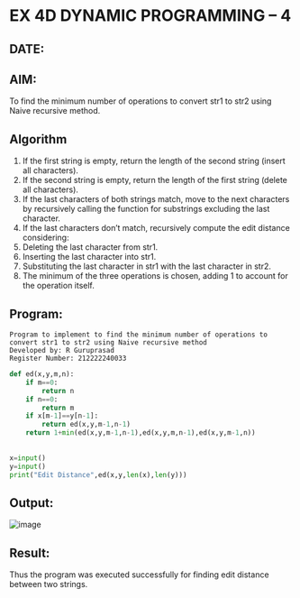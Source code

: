 # EX 4D DYNAMIC PROGRAMMING – 4
## DATE:
## AIM:
To find the minimum number of operations to convert str1 to str2 using Naive recursive method.

## Algorithm
1. If the first string is empty, return the length of the second string (insert all characters).
2. If the second string is empty, return the length of the first string (delete all characters).
3. If the last characters of both strings match, move to the next characters by recursively calling the function for substrings excluding the last character.
4. If the last characters don’t match, recursively compute the edit distance considering:
5. Deleting the last character from str1.
6. Inserting the last character into str1.
7. Substituting the last character in str1 with the last character in str2.
8. The minimum of the three operations is chosen, adding 1 to account for the operation itself.  

## Program:
```
Program to implement to find the minimum number of operations to convert str1 to str2 using Naive recursive method
Developed by: R Guruprasad
Register Number: 212222240033
```

```py
def ed(x,y,m,n):
    if m==0:
        return n
    if n==0:
        return m
    if x[m-1]==y[n-1]:
        return ed(x,y,m-1,n-1)
    return 1+min(ed(x,y,m-1,n-1),ed(x,y,m,n-1),ed(x,y,m-1,n))
    
    
x=input()
y=input()
print("Edit Distance",ed(x,y,len(x),len(y)))

```

## Output:
![image](https://github.com/user-attachments/assets/5fb0bc4f-7a36-4e8b-a386-e62847a6ad42)



## Result:
Thus the program was executed successfully for finding edit distance between two strings.

